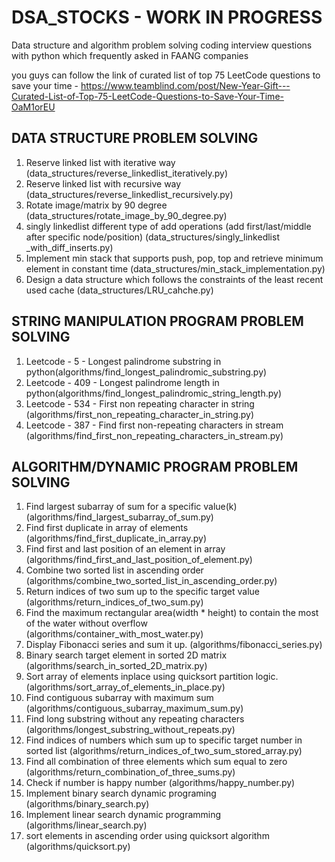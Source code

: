 # DSA_STOCKS - WORK IN PROGRESS
Data structure and algorithm problem solving coding interview questions with python which frequently asked in FAANG companies

you guys can follow the link of curated list of top 75 LeetCode questions to save your time -
https://www.teamblind.com/post/New-Year-Gift---Curated-List-of-Top-75-LeetCode-Questions-to-Save-Your-Time-OaM1orEU 

## DATA STRUCTURE PROBLEM SOLVING
 1. Reserve linked list with iterative way (data_structures/reverse_linkedlist_iteratively.py)
 2. Reserve linked list with recursive way  (data_structures/reverse_linkedlist_recursively.py)
 3. Rotate image/matrix by 90 degree (data_structures/rotate_image_by_90_degree.py)
 4. singly linkedlist different type of add operations (add first/last/middle after specific node/position) (data_structures/singly_linkedlist _with_diff_inserts.py)
 5. Implement min stack that supports push, pop, top and retrieve minimum element in constant time (data_structures/min_stack_implementation.py)
 6. Design a data structure which follows the constraints of the least recent used cache (data_structures/LRU_cahche.py)

## STRING MANIPULATION PROGRAM PROBLEM SOLVING
  1. Leetcode - 5 - Longest palindrome substring in python(algorithms/find_longest_palindromic_substring.py)
  2. Leetcode - 409 - Longest palindrome length in python(algorithms/find_longest_palindromic_string_length.py)
  3. Leetcode - 534 - First non repeating character in string (algorithms/first_non_repeating_character_in_string.py)
  4. Leetcode - 387 - Find first non-repeating characters in stream (algorithms/find_first_non_repeating_characters_in_stream.py)

## ALGORITHM/DYNAMIC PROGRAM PROBLEM SOLVING
  1. Find largest subarray of sum for a specific value(k) (algorithms/find_largest_subarray_of_sum.py)
  2. Find first duplicate in array of elements (algorithms/find_first_duplicate_in_array.py)
  3. Find first and last position of an element in array (algorithms/find_first_and_last_position_of_element.py)
  4. Combine two sorted list in ascending order (algorithms/combine_two_sorted_list_in_ascending_order.py)
  5. Return indices of two sum up to the specific target value (algorithms/return_indices_of_two_sum.py)
  6. Find the maximum rectangular area(width * height) to contain the most of the water without overflow (algorithms/container_with_most_water.py)
  7. Display Fibonacci series and sum it up. (algorithms/fibonacci_series.py)
  8. Binary search target element in sorted 2D matrix (algorithms/search_in_sorted_2D_matrix.py)
  9. Sort array of elements inplace using quicksort partition logic. (algorithms/sort_array_of_elements_in_place.py)
  10. Find contiguous subarray with maximum sum (algorithms/contiguous_subarray_maximum_sum.py)
  11. Find long substring without any repeating characters (algorithms/longest_substring_without_repeats.py)
  12. Find indices of numbers which sum up to specific target number in sorted list (algorithms/return_indices_of_two_sum_stored_array.py)
  13. Find all combination of three elements which sum equal to zero (algorithms/return_combination_of_three_sums.py) 
  14. Check if number is happy number (algorithms/happy_number.py)
  15. Implement binary search dynamic programing  (algorithms/binary_search.py)
  16. Implement linear search dynamic programming (algorithms/linear_search.py)
  17. sort elements in ascending order using quicksort algorithm (algorithms/quicksort.py)
